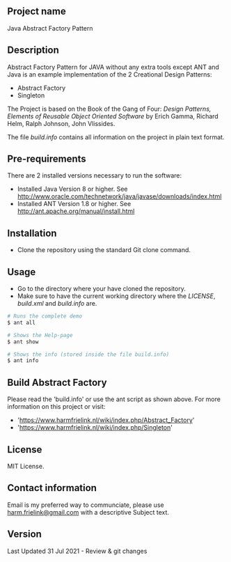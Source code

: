 ## Project name
Java Abstract Factory Pattern

## Description
Abstract Factory Pattern for JAVA without any extra tools except ANT and Java is an example implementation of the 2 Creational Design Patterns:
* Abstract Factory
* Singleton

The Project is based on the Book of the Gang of Four: *Design Patterns, Elements of Reusable Object Oriented Software* by Erich Gamma, Richard Helm, Ralph Johnson, John Vlissides.

The file *build.info* contains all information on the project in plain text format.

## Pre-requirements
There are 2 installed versions necessary to run the software:
- Installed Java Version 8 or higher. See http://www.oracle.com/technetwork/java/javase/downloads/index.html
- Installed ANT Version 1.8 or higher. See http://ant.apache.org/manual/install.html

## Installation
- Clone the repository using the standard Git clone command.

## Usage
- Go to the directory where your have cloned the repository.
- Make sure to have the current working directory where the *LICENSE*, *build.xml* and *build.info* are.

```bash
# Runs the complete demo
$ ant all

# Shows the Help-page
$ ant show

# Shows the info (stored inside the file build.info)
$ ant info
```

## Build Abstract Factory
Please read the 'build.info' or use the ant script as shown above.
For more information on this project or visit:
* 'https://www.harmfrielink.nl/wiki/index.php/Abstract_Factory'
* 'https://www.harmfrielink.nl/wiki/index.php/Singleton'

## License
MIT License.

## Contact information
Email is my preferred way to communciate, please use harm.frielink@gmail.com with a descriptive Subject text.

## Version
Last Updated 31 Jul 2021 - Review & git changes




